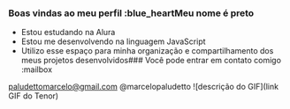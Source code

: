 ### Boas vindas ao meu perfil :blue_heartMeu nome é preto

- Estou estudando na Alura
- Estou me desenvolvendo na linguagem JavaScript
- Utilizo esse espaço para minha organização e compartilhamento dos meus projetos desenvolvidos### Você pode entrar em contato comigo :mailbox

paludettomarcelo@gmail.com
@marcelopaludetto
![descrição do GIF](link GIF do Tenor)
